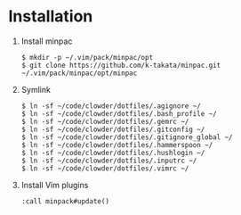 # Installation

1. Install minpac
    ```shell
    $ mkdir -p ~/.vim/pack/minpac/opt
    $ git clone https://github.com/k-takata/minpac.git ~/.vim/pack/minpac/opt/minpac
    ```
2. Symlink
    ```shell
    $ ln -sf ~/code/clowder/dotfiles/.agignore ~/
    $ ln -sf ~/code/clowder/dotfiles/.bash_profile ~/
    $ ln -sf ~/code/clowder/dotfiles/.gemrc ~/
    $ ln -sf ~/code/clowder/dotfiles/.gitconfig ~/
    $ ln -sf ~/code/clowder/dotfiles/.gitignore_global ~/
    $ ln -sf ~/code/clowder/dotfiles/.hammerspoon ~/
    $ ln -sf ~/code/clowder/dotfiles/.hushlogin ~/
    $ ln -sf ~/code/clowder/dotfiles/.inputrc ~/
    $ ln -sf ~/code/clowder/dotfiles/.vimrc ~/
    ```
3. Install Vim plugins
    ```vim
    :call minpack#update()
    ```
